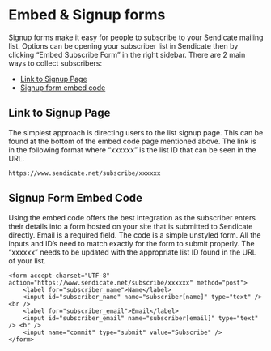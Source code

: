 # Embed & Signup forms

Signup forms make it easy for people to subscribe to your Sendicate mailing list.  Options can be opening your subscriber list in Sendicate then by clicking “Embed Subscribe Form” in the right sidebar.  There are 2 main ways to collect subscribers:

* [Link to Signup Page](#link-to-signup-page)
* [Signup form embed code](#signup-form-embed-code)

## Link to Signup Page

The simplest approach is directing users to the list signup page.  This can be found at the bottom of the embed code page mentioned above.  The link is in the following format where “xxxxxx” is the list ID that can be seen in the URL.

    https://www.sendicate.net/subscribe/xxxxxx

##  Signup Form Embed Code   

Using the embed code offers the best integration as the subscriber enters their details into a form hosted on your site that is submitted to Sendicate directly.  Email is a required field.   The code is a simple unstyled form.  All the inputs and ID’s need to match exactly for the form to submit properly.  The “xxxxxx” needs to be updated with the appropriate list ID found in the URL of your list.

    <form accept-charset="UTF-8" action="https://www.sendicate.net/subscribe/xxxxxx" method="post"> 
        <label for="subscriber_name">Name</label> 
        <input id="subscriber_name" name="subscriber[name]" type="text" /> <br /> 
        <label for="subscriber_email">Email</label> 
        <input id="subscriber_email" name="subscriber[email]" type="text" /> <br /> 
        <input name="commit" type="submit" value="Subscribe" /> 
    </form> 
